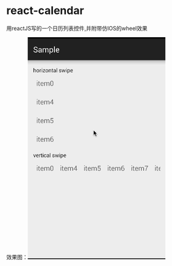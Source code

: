 # react-calendar
用reactJS写的一个日历列表控件,并附带仿IOS的wheel效果

效果图：![Renderings](https://github.com/heruijun/react-calendar/blob/master/react-calendar/RecyclerViewSwipeDismiss.gif) 
